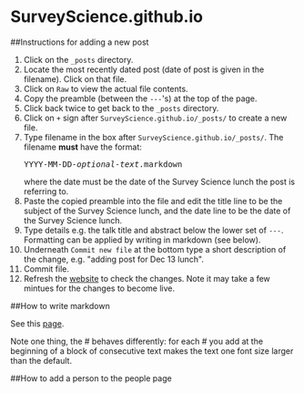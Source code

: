 # SurveyScience.github.io

##Instructions for adding a new post

1. Click on the `_posts` directory.
2. Locate the most recently dated post (date of post is given in the filename). Click on that file.
3. Click on `Raw` to view the actual file contents.
4. Copy the preamble (between the `---`'s) at the top of the page.
5. Click back twice to get back to the `_posts` directory.
6. Click on `+` sign after `SurveyScience.github.io/_posts/` to create a new file.
7. Type filename in the box after `SurveyScience.github.io/_posts/`. The filename **must** have the format: <pre>YYYY-MM-DD-<i>optional-text</i>.markdown</pre> where the date must be the date of the Survey Science lunch the post is referring to.
8. Paste the copied preamble into the file and edit the title line to be the subject of the Survey Science lunch, and the date line to be the date of the Survey Science lunch.
9. Type details e.g. the talk title and abstract below the lower set of `---`. Formatting can be applied by writing in markdown (see below).
10. Underneath `Commit new file` at the bottom type a short description of the change, e.g. "adding post for Dec 13 lunch".
11. Commit file.
12. Refresh the [website](http://surveyscience.github.io/) to check the changes. Note it may take a few mintues for the changes to become live.



##How to write markdown

See this [page](https://help.github.com/articles/markdown-basics/).

Note one thing, the \# behaves differently: for each \# you add at the beginning of a block of consecutive text makes the text one font size larger than the default.


##How to add a person to the people page
